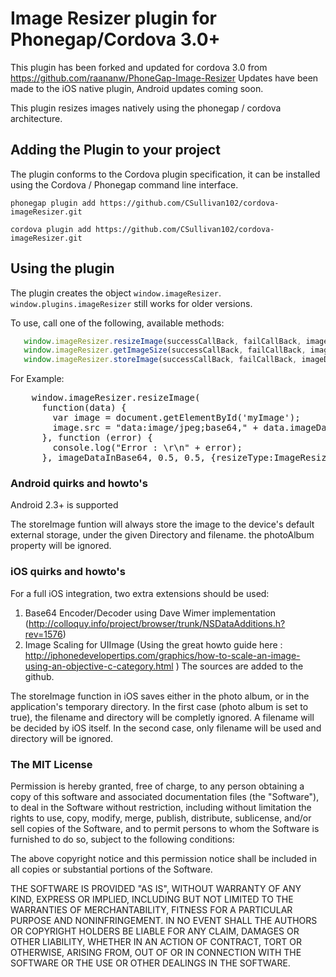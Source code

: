 # Image Resizer plugin for Phonegap/Cordova 3.0+ #

This plugin has been forked and updated for cordova 3.0 from https://github.com/raananw/PhoneGap-Image-Resizer Updates have been made to the iOS native plugin, Android updates coming soon.

This plugin resizes images natively using the phonegap / cordova architecture.

## Adding the Plugin to your project ##

The plugin conforms to the Cordova plugin specification, it can be installed
using the Cordova / Phonegap command line interface.

```
phonegap plugin add https://github.com/CSullivan102/cordova-imageResizer.git

cordova plugin add https://github.com/CSullivan102/cordova-imageResizer.git
```

## Using the plugin ##

The plugin creates the object `window.imageResizer`. `window.plugins.imageResizer` still works for older versions.

To use, call one of the following, available methods:

```javascript
   window.imageResizer.resizeImage(successCallBack, failCallBack, imageData, width, height, options);
   window.imageResizer.getImageSize(successCallBack, failCallBack, imageData, options);
   window.imageResizer.storeImage(successCallBack, failCallBack, imageData, options);
```

For Example:
<pre>
    window.imageResizer.resizeImage(
      function(data) { 
        var image = document.getElementById('myImage');
        image.src = "data:image/jpeg;base64," + data.imageData; 
      }, function (error) {
        console.log("Error : \r\n" + error);
      }, imageDataInBase64, 0.5, 0.5, {resizeType:ImageResizer.RESIZE_TYPE_FACTOR ,format:'jpg'});
</pre>

### Android quirks and howto's ###

Android 2.3+ is supported

The storeImage funtion will always store the image to the device's default external storage, under the given Directory and filename. the photoAlbum property will be ignored.

### iOS quirks and howto's ###

For a full iOS integration, two extra extensions should be used:
1. Base64 Encoder/Decoder using Dave Wimer implementation (http://colloquy.info/project/browser/trunk/NSDataAdditions.h?rev=1576)
2. Image Scaling for UIImage (Using the great howto guide here : http://iphonedevelopertips.com/graphics/how-to-scale-an-image-using-an-objective-c-category.html )
The sources are added to the github.

The storeImage function in iOS saves either in the photo album, or in the application's temporary directory. 
In the first case (photo album is set to true), the filename and directory will be completly ignored. A filename will be decided by iOS itself.
In the second case, only filename will be used and directory will be ignored.

### The MIT License

 Permission is hereby granted, free of charge, to any person obtaining a copy
 of this software and associated documentation files (the "Software"), to deal
 in the Software without restriction, including without limitation the rights
 to use, copy, modify, merge, publish, distribute, sublicense, and/or sell
 copies of the Software, and to permit persons to whom the Software is
 furnished to do so, subject to the following conditions:

 The above copyright notice and this permission notice shall be included in
 all copies or substantial portions of the Software.

 THE SOFTWARE IS PROVIDED "AS IS", WITHOUT WARRANTY OF ANY KIND, EXPRESS OR
 IMPLIED, INCLUDING BUT NOT LIMITED TO THE WARRANTIES OF MERCHANTABILITY,
 FITNESS FOR A PARTICULAR PURPOSE AND NONINFRINGEMENT. IN NO EVENT SHALL THE
 AUTHORS OR COPYRIGHT HOLDERS BE LIABLE FOR ANY CLAIM, DAMAGES OR OTHER
 LIABILITY, WHETHER IN AN ACTION OF CONTRACT, TORT OR OTHERWISE, ARISING FROM,
 OUT OF OR IN CONNECTION WITH THE SOFTWARE OR THE USE OR OTHER DEALINGS IN
 THE SOFTWARE.
 
